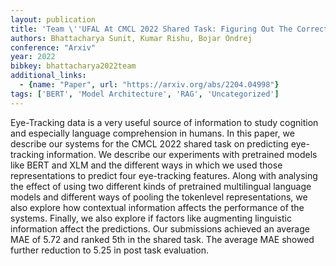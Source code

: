 ```yaml
---
layout: publication
title: 'Team \''UFAL At CMCL 2022 Shared Task: Figuring Out The Correct Recipe For Predicting Eye-tracking Features Using Pretrained Language Models'
authors: Bhattacharya Sunit, Kumar Rishu, Bojar Ondrej
conference: "Arxiv"
year: 2022
bibkey: bhattacharya2022team
additional_links:
  - {name: "Paper", url: "https://arxiv.org/abs/2204.04998"}
tags: ['BERT', 'Model Architecture', 'RAG', 'Uncategorized']
---
```

Eye-Tracking data is a very useful source of information to study cognition
and especially language comprehension in humans. In this paper, we describe our
systems for the CMCL 2022 shared task on predicting eye-tracking information.
We describe our experiments with pretrained models like BERT and XLM and the
different ways in which we used those representations to predict four
eye-tracking features. Along with analysing the effect of using two different
kinds of pretrained multilingual language models and different ways of pooling
the tokenlevel representations, we also explore how contextual information
affects the performance of the systems. Finally, we also explore if factors
like augmenting linguistic information affect the predictions. Our submissions
achieved an average MAE of 5.72 and ranked 5th in the shared task. The average
MAE showed further reduction to 5.25 in post task evaluation.
